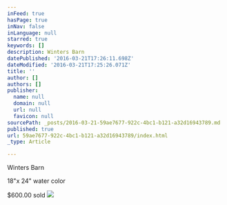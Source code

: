 ```yaml
---
inFeed: true
hasPage: true
inNav: false
inLanguage: null
starred: true
keywords: []
description: Winters Barn
datePublished: '2016-03-21T17:26:11.698Z'
dateModified: '2016-03-21T17:25:26.071Z'
title: ''
author: []
authors: []
publisher:
  name: null
  domain: null
  url: null
  favicon: null
sourcePath: _posts/2016-03-21-59ae7677-922c-4bc1-b121-a32d16943789.md
published: true
url: 59ae7677-922c-4bc1-b121-a32d16943789/index.html
_type: Article

---
```

Winters Barn

18"x 24" water color

$600.00 sold
![](https://the-grid-user-content.s3-us-west-2.amazonaws.com/5fc36332-60c9-4e92-aaba-a6701b929753.jpg)